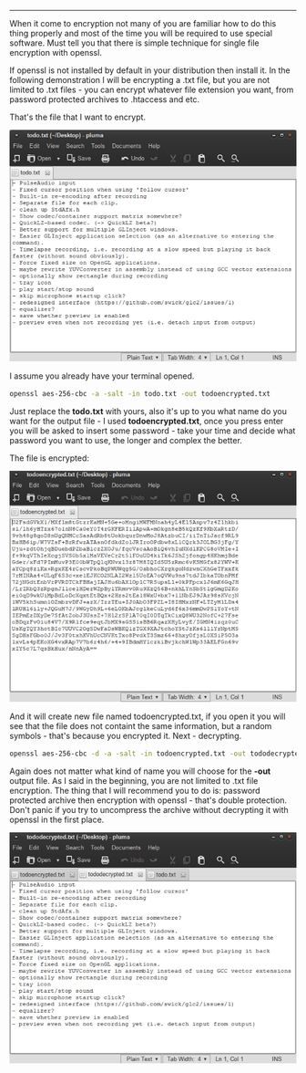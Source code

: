 
---

When it come to encryption not many of you are familiar how to do this thing properly and most of the time you will be required to use special software. Must tell you that there is simple technique for single file encryption with openssl.


If openssl is not installed by default in your distribution then install it. In the following demonstration I will be encrypting a .txt file, but you are not limited to .txt files - you can encrypt whatever file extension you want, from password protected archives to .htaccess and etc.

That's the file that I want to encrypt.

![](img/file/encrypt_with_openssl/todo1.png)

I assume you already have your terminal opened.

```bash
openssl aes-256-cbc -a -salt -in todo.txt -out todoencrypted.txt
```

Just replace the **todo.txt** with yours, also it's up to you what name do you want for the output file - I used **todoencrypted.txt**, once you press enter you will be asked to insert some password - take your time and decide what password you want to use, the longer and complex the better.

The file is encrypted:

![](img/file/encrypt_with_openssl/todo2.png)

And it will create new file named todoencrypted.txt, if you open it you will see that the file does not containt the same information, but a random symbols - that's because you encrypted it. Next - decrypting.

```bash
openssl aes-256-cbc -d -a -salt -in todoencrypted.txt -out tododecrypted.txt
```

Again does not matter what kind of name you will choose for the **-out** output file. As I said in the beginning, you are not limited to .txt file encryption. The thing that I will recommend you to do is: password protected archive then encryption with openssl - that's double protection. Don't panic if you try to uncompress the archive without decrypting it with openssl in the first place.

![](img/file/encrypt_with_openssl/todo3.png)

